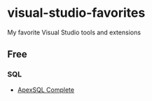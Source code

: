 # visual-studio-favorites
My favorite Visual Studio tools and extensions


## Free

### SQL

- [ApexSQL Complete](https://www.apexsql.com/sql-tools-complete.aspx)
